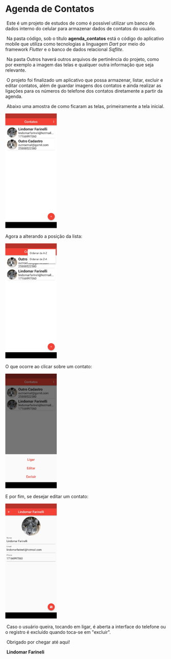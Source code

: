 # Agenda de Contatos

​	Este é um projeto de estudos de como é possível utilizar um banco de dados interno do celular para armazenar dados de contatos do usuário.

​	Na pasta código, sob o título **agenda_contatos** está o código do aplicativo mobile que utiliza como tecnologias a linguagem _Dart_ por meio do framework _Flutter_ e o banco de dados relacional _Sqflite_.

​	Na pasta Outros haverá outros arquivos de pertinência do projeto, como por exemplo a imagem das telas e qualquer outra informação que seja relevante.

​	O projeto foi finalizado um aplicativo que possa armazenar, listar, excluir e editar contatos, além de guardar imagens dos contatos e ainda realizar as ligações para os números do telefone dos contatos diretamente a partir da agenda.

​	Abaixo uma amostra de como ficaram as telas, primeiramente a tela inicial.



<img src = "outros/img/telaInicial.jpeg" alt="**Image**" style="zoom:35%" >





Agora a alterando a posição da lista:

<img src = "outros/img/alterandoPos.jpeg" alt="**Image**" style="zoom:35%">



O que ocorre ao clicar sobre um contato:

<img src = "outros/img/clic.jpeg" alt="**Image**" style="zoom:35%">

E por fim, se desejar editar um contato:

<img src = "outros/img/edit.jpeg" alt="**Image**" style="zoom:35%">

​	Caso o usuário queira, tocando em ligar, é aberta a interface do telefone ou o registro é excluído quando toca-se em "excluir".

​	Obrigado por chegar até aqui!

​																	 **Lindomar Farineli**

 

```css

```



